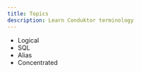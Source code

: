 ```yaml
---
title: Topics
description: Learn Conduktor terminology
---
```


- Logical
- SQL
- Alias
- Concentrated
